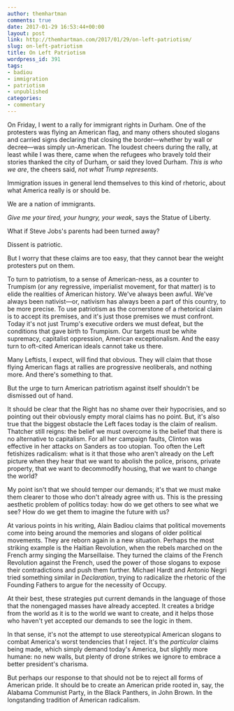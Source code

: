 ```yaml
---
author: themhartman
comments: true
date: 2017-01-29 16:53:44+00:00
layout: post
link: http://themhartman.com/2017/01/29/on-left-patriotism/
slug: on-left-patriotism
title: On Left Patriotism
wordpress_id: 391
tags:
- badiou
- immigration
- patriotism
- unpublished
categories:
- commentary
---
```


On Friday, I went to a rally for immigrant rights in Durham. One of the protesters was flying an American flag, and many others shouted slogans and carried signs declaring that closing the border—whether by wall or decree—was simply un-American. The loudest cheers during the rally, at least while I was there, came when the refugees who bravely told their stories thanked the city of Durham, or said they loved Durham. _This is who we are_, the cheers said, _not what Trump represents_.

Immigration issues in general lend themselves to this kind of rhetoric, about what America really is or should be.

We are a nation of immigrants.

_Give me your tired, your hungry, your weak_, says the Statue of Liberty.

What if Steve Jobs's parents had been turned away?

Dissent is patriotic.

But I worry that these claims are too easy, that they cannot bear the weight protesters put on them.

To turn to patriotism, to a sense of American-ness, as a counter to Trumpism (or any regressive, imperialist movement, for that matter) is to elide the realities of American history. We've always been awful. We've always been nativist—or, nativism has always been a part of this country, to be more precise. To use patriotism as the cornerstone of a rhetorical claim is to accept its premises, and it's just those premises we must confront. Today it's not just Trump's executive orders we must defeat, but the conditions that gave birth to Trumpism. Our targets must be white supremacy, capitalist oppression, American exceptionalism. And the easy turn to oft-cited American ideals cannot take us there.

Many Leftists, I expect, will find that obvious. They will claim that those flying American flags at rallies are progressive neoliberals, and nothing more. And there's something to that.

But the urge to turn American patriotism against itself shouldn't be dismissed out of hand.

It should be clear that the Right has no shame over their hypocrisies, and so pointing out their obviously empty moral claims has no point. But, it's also true that the biggest obstacle the Left faces today is the claim of realism. Thatcher still reigns: the belief we must overcome is the belief that there is no alternative to capitalism. For all her campaign faults, Clinton was effective in her attacks on Sanders as too utopian. Too often the Left fetishizes radicalism: what is it that those who aren't already on the Left picture when they hear that we want to abolish the police, prisons, private property, that we want to decommodify housing, that we want to change the world?

My point isn't that we should temper our demands; it's that we must make them clearer to those who don't already agree with us. This is the pressing aesthetic problem of politics today: how do we get others to see what we see? How do we get them to imagine the future with us?

At various points in his writing, Alain Badiou claims that political movements come into being around the memories and slogans of older political movements. They are reborn again in a new situation. Perhaps the most striking example is the Haitian Revolution, when the rebels marched on the French army singing the Marseillaise. They turned the claims of the French Revolution against the French, used the power of those slogans to expose their contradictions and push them further. Michael Hardt and Antonio Negri tried something similar in _Declaration_, trying to radicalize the rhetoric of the Founding Fathers to argue for the necessity of Occupy.

At their best, these strategies put current demands in the language of those that the nonengaged masses have already accepted. It creates a bridge from the world as it is to the world we want to create, and it helps those who haven't yet accepted our demands to see the logic in them.

In that sense, it's not the attempt to use stereotypical American slogans to combat America's worst tendencies that I reject. It's the _particular_ claims being made, which simply demand today's America, but slightly more humane: no new walls, but plenty of drone strikes we ignore to embrace a better president's charisma.

But perhaps our response to that should not be to reject all forms of American pride. It should be to create an American pride rooted in, say, the Alabama Communist Party, in the Black Panthers, in John Brown. In the longstanding tradition of American radicalism.
